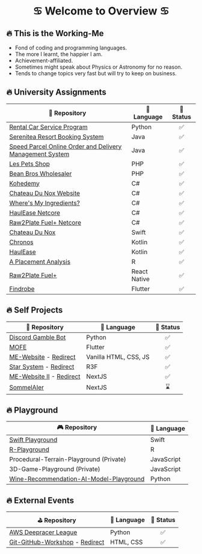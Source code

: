 <h1 align="center">
    <b>♋️ Welcome to Overview ♋️</b>
</h1>

## 🔥 This is the Working-Me
- Fond of coding and programming languages.
- The more I learnt, the happier I am.
- Achievement-affiliated.
- Sometimes might speak about Physics or Astronomy for no reason.
- Tends to change topics very fast but will try to keep on business.

## 🔥 University Assignments
| 📓 Repository | 📖 Language | 📜 Status |
| --- | --- | :-: |
| [Rental Car Service Program](https://github.com/NightfuryEquinn/Rental-Car-Service-Program) | Python | ✅ |
| [Serenitea Resort Booking System](https://github.com/NightfuryEquinn/Serenitea-Resort-Booking-System) | Java | ✅ |
| [Speed Parcel Online Order and Delivery Management System](https://github.com/NightfuryEquinn/Speed-Parcel-OODMS) | Java | ✅ |
| [Les Pets Shop](https://github.com/NightfuryEquinn/Online-Pet-Shop-Assignment) | PHP | ✅ |
| [Bean Bros Wholesaler](https://github.com/NightfuryEquinn/Bean-Bros-Wholesaler) | PHP | ✅ |
| [Kohedemy](https://github.com/NightfuryEquinn/Kohedemy) | C# | ✅ |
| [Chateau Du Nox Website](https://github.com/NightfuryEquinn/Chateau-Du-Nox-Web) | C# | ✅ |
| [Where's My Ingredients?](https://github.com/NightfuryEquinn/WhereAreMyIngredients) | C# | ✅ |
| [HaulEase Netcore](https://github.com/NightfuryEquinn/HaulEase-Netcore) | C# | ✅ |
| [Raw2Plate Fuel+ Netcore](https://github.com/NightfuryEquinn/Raw2Plate-Fuel-Plus-Netcore) | C# | ✅ |
| [Chateau Du Nox](https://github.com/NightfuryEquinn/Chateau-Du-Nox) | Swift | ✅ |
| [Chronos](https://github.com/NightfuryEquinn/Chronos) | Kotlin | ✅ |
| [HaulEase](https://github.com/NightfuryEquinn/HaulEase) | Kotlin | ✅ |
| [A Placement Analysis](https://github.com/NightfuryEquinn/A-Placement-Analysis) | R | ✅ |
| [Raw2Plate Fuel+](https://github.com/NightfuryEquinn/Raw2Plate-Fuel-Plus) | React Native | ✅ |
| [Findrobe](https://github.com/NightfuryEquinn/Findrobe) | Flutter | ✅ |

## 🔥 Self Projects
| 🍵 Repository | 📖 Language | 📜 Status |
| --- | --- | :-: |
| [Discord Gamble Bot](https://github.com/NightfuryEquinn/Discord-Gamble-Bot) | Python | ✅ |
| [MOFE](https://github.com/NightfuryEquinn/MOFE) | Flutter | ✅ |
| [ME-Website](https://github.com/NightfuryEquinn/ME-Website) - [Redirect](https://nightfuryequinn.github.io/ME-Website/) | Vanilla HTML, CSS, JS | ✅ |
| [Star System](https://github.com/NightfuryEquinn/Star-System) - [Redirect](https://star-system-swart.vercel.app/) | R3F | ✅ |
| [ME-Website II](https://github.com/NightfuryEquinn/ME-Website-II) - [Redirect](https://me-website-ii.vercel.app/) | NextJS | ✅ |
| [SommelAIer](https://github.com/NightfuryEquinn/SommelAIer) | NextJS | ⌛️ |

## 🔥 Playground
| 🎮 Repository | 📖 Language |
| --- | --- |
| [Swift Playground](https://github.com/NightfuryEquinn/Swift-Playground) | Swift |
| [R-Playground](https://github.com/NightfuryEquinn/R-Playground) | R |
| Procedural-Terrain-Playground (Private) | JavaScript |
| 3D-Game-Playground (Private) | JavaScript |
| [Wine-Recommendation-AI-Model-Playground](https://github.com/NightfuryEquinn/Wine-Recommendation-AI-Model-Playground) | Python |

## 🔥 External Events
| ⛳️ Repository | 📖 Language | 📜 Status |
| --- | --- | :-: |
| [AWS Deepracer League](https://github.com/NightfuryEquinn/AWS-Deepracer) | Python | ✅ |
| [Git-GitHub-Workshop](https://github.com/NightfuryEquinn/Git-GitHub-Workshop) - [Redirect](https://nightfuryequinn.github.io/Git-GitHub-Workshop/) | HTML, CSS | ✅ |
